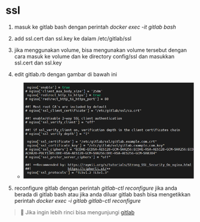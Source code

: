 # ssl

1. masuk ke gitlab bash dengan perintah *docker exec -it gitlab bash*
2. add ssl.cert dan ssl.key ke dalam /etc/gitlab/ssl
3. jika menggunakan volume, bisa mengunakan volume tersebut dengan cara masuk ke volume dan ke directory config/ssl dan masukkan ssl.cert dan ssl.key
4. edit gitlab.rb dengan gambar di bawah ini

   - ![ssl](/assets/img/ssl.png)

5. reconfigure gitlab dengan perintah *gitlab-ctl reconfigure* jika anda berada di gitlab bash atau jika anda diluar gitlab bash bisa mengetikkan perintah *docker exec -i gitlab gitlab-ctl reconfigure*

> :memo: Jika ingin lebih rinci bisa mengunjungi [gitlab](https://docs.gitlab.com/omnibus/settings/ssl/)
